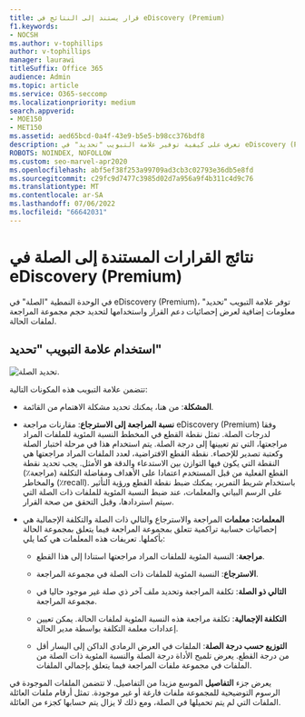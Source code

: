 ```yaml
---
title: قرار يستند إلى النتائج في eDiscovery (Premium)
f1.keywords:
- NOCSH
ms.author: v-tophillips
author: v-tophillips
manager: laurawi
titleSuffix: Office 365
audience: Admin
ms.topic: article
ms.service: O365-seccomp
ms.localizationpriority: medium
search.appverid:
- MOE150
- MET150
ms.assetid: aed65bcd-0a4f-43e9-b5e5-b98cc376bdf8
description: تعرف على كيفية توفير علامة التبويب "تحديد" في eDiscovery (Premium) بيانات يمكن أن تساعدك في تحديد الحجم الصحيح لمجموعة مراجعة ملفات الحالة.
ROBOTS: NOINDEX, NOFOLLOW
ms.custom: seo-marvel-apr2020
ms.openlocfilehash: abf5ef38f253a99709ad3cb3c02793e36db5e8fd
ms.sourcegitcommit: c29fc9d7477c3985d02d7a956a9f4b311c4d9c76
ms.translationtype: MT
ms.contentlocale: ar-SA
ms.lasthandoff: 07/06/2022
ms.locfileid: "66642031"
---
```

# <a name="decisions-based-on-relevance-results-in-ediscovery-premium"></a>نتائج القرارات المستندة إلى الصلة في eDiscovery (Premium)
  
في الوحدة النمطية "الصلة" في eDiscovery (Premium)، توفر علامة التبويب "تحديد" معلومات إضافية لعرض إحصائيات دعم القرار واستخدامها لتحديد حجم مجموعة المراجعة لملفات الحالة.
  
## <a name="using-the-decide-tab"></a>استخدام علامة التبويب "تحديد"

![تحديد الصلة.](../media/f32fed89-f3b5-404a-90c7-ea25d2eb58a9.png)
  
تتضمن علامة التبويب هذه المكونات التالية:
  
- **المشكلة**: من هنا، يمكنك تحديد مشكلة الاهتمام من القائمة.

- **نسبة المراجعة إلى الاسترجاع**: مقارنات مراجعة eDiscovery (Premium) وفقا لدرجات الصلة. تمثل نقطة القطع في المخطط النسبة المئوية للملفات المراد مراجعتها، التي تم تعيينها إلى درجة الصلة. يتم استخدام هذا في مرحلة اختبار الصلة وكعتبة تصدير للإحصاء. نقطة القطع الافتراضية، لعدد الملفات المراد مراجعتها هي النقطة التي يكون فيها التوازن بين الاستدعاء والدقة هو الأمثل. يجب تحديد نقطة القطع الفعلية من قبل المستخدم اعتمادا على الأهداف ومفاضلة التكلفة (مراجعة٪) والمخاطر (٪recall). باستخدام شريط التمرير، يمكنك ضبط نقطة القطع ورؤية التأثير على الرسم البياني والمعلمات، عند ضبط النسبة المئوية للملفات ذات الصلة التي سيتم استردادها، وقبل التحقق من صحة القرار.

- **المعلمات: معلمات** المراجعة والاسترجاع والتالي ذات الصلة والتكلفة الإجمالية هي إحصائيات حسابية تراكمية تتعلق بمجموعة المراجعة فيما يتعلق بمجموعة الحالة بأكملها. تعريفات هذه المعلمات هي كما يلي:

  - **مراجعة**: النسبة المئوية للملفات المراد مراجعتها استنادا إلى هذا القطع.

  - **الاسترجاع**: النسبة المئوية للملفات ذات الصلة في مجموعة المراجعة.

  - **التالي ذو الصلة**: تكلفة المراجعة وتحديد ملف آخر ذي صلة غير موجود حاليا في مجموعة المراجعة.

  - **التكلفة الإجمالية**: تكلفة مراجعة هذه النسبة المئوية لملفات الحالة. يمكن تعيين إعدادات معلمة التكلفة بواسطة مدير الحالة.

  - **التوزيع حسب درجة الصلة**: الملفات في العرض الرمادي الداكن إلى اليسار أقل من درجة القطع. يعرض تلميح الأداة درجة الصلة والنسبة المئوية ذات الصلة من الملفات في مجموعة ملفات المراجعة فيما يتعلق بإجمالي الملفات.

يعرض جزء **التفاصيل** الموسع مزيدا من التفاصيل. لا تتضمن الملفات الموجودة في الرسوم التوضيحية للمجموعة ملفات فارغة أو غير موجودة. تمثل أرقام ملفات العائلة الملفات التي لم يتم تحميلها في الصلة، ومع ذلك لا يزال يتم حسابها كجزء من العائلة.
